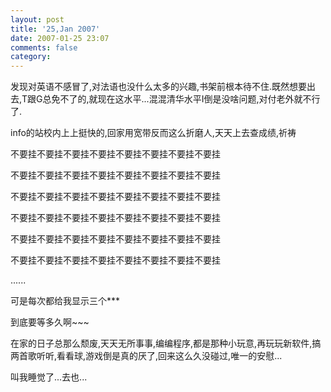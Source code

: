 ```yaml
---
layout: post
title: '25,Jan 2007'
date: 2007-01-25 23:07
comments: false
category: 
---
```

    

发现对英语不感冒了,对法语也没什么太多的兴趣,书架前根本待不住.既然想要出去,T跟G总免不了的,就现在这水平...混混清华水平I倒是没啥问题,对付老外就不行了.

info的站校内上上挺快的,回家用宽带反而这么折磨人,天天上去查成绩,祈祷

不要挂不要挂不要挂不要挂不要挂不要挂不要挂不要挂

不要挂不要挂不要挂不要挂不要挂不要挂不要挂不要挂

不要挂不要挂不要挂不要挂不要挂不要挂不要挂不要挂

不要挂不要挂不要挂不要挂不要挂不要挂不要挂不要挂

不要挂不要挂不要挂不要挂不要挂不要挂不要挂不要挂

不要挂不要挂不要挂不要挂不要挂不要挂不要挂不要挂

......

可是每次都给我显示三个***

到底要等多久啊~~~

在家的日子总那么颓废,天天无所事事,编编程序,都是那种小玩意,再玩玩新软件,搞两首歌听听,看看球,游戏倒是真的厌了,回来这么久没碰过,唯一的安慰...

叫我睡觉了...去也...
